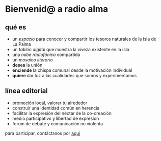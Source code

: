 
# Bienvenid@ a __radio alma__

## qué es

- un _espacio_ para conocer y compartir los tesoros naturales de la isla de La Palma
- un _tablón digital_ que muestra la viveza existente en la isla
- una _nube radiofónica_ compartida
- un _mosaico literario_
- **desea** la unión
- **enciende** la chispa comunal desde la motivación individual
- **quiere** dar luz a las cualidades que somos y experimentamos

## línea editorial
- promoción local, valorar tu alrededor
- construir una identidad común en herencia
- facilitar la expresión del néctar de la co-creación
- medio participativo y libertad de expresíon
- forum de debate y comunicación no violenta

para participar, contáctanos por [aquí](mailto:alma.palma.radio@gmail.com)